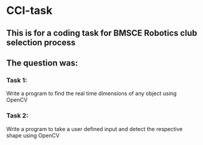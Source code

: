 # CCI-task
## This is for a coding task for BMSCE Robotics club selection process

## The question was:
### Task 1:
Write a program to find the real time dimensions of any object using OpenCV
### Task 2:
Write a program to take a user defined input and detect the respective shape using OpenCV
